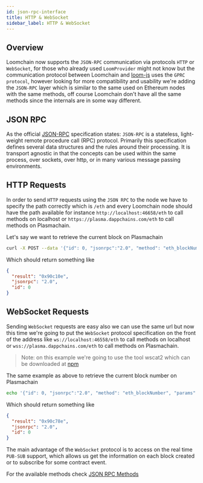```yaml
---
id: json-rpc-interface
title: HTTP & WebSocket
sidebar_label: HTTP & WebSocket
---
```


## Overview

Loomchain now supports the `JSON-RPC` communication via protocols  `HTTP` or `WebSocket`, for those who already used `LoomProvider` might not know but the communication protocol between Loomchain and [loom-js](https://github.com/loomnetwork/loom-js) uses the `GPRC protocol`, however looking for more compatibility and usability we're adding the `JSON-RPC` layer which is similar to the same used on Ethereum nodes with the same methods, off course Loomchain don't have all the same methods since the internals are in some way different.

## JSON RPC

As the official [JSON-RPC](https://www.jsonrpc.org/specification) specification states: `JSON-RPC` is a stateless, light-weight remote procedure call (RPC) protocol. Primarily this specification defines several data structures and the rules around their processing. It is transport agnostic in that the concepts can be used within the same process, over sockets, over http, or in many various message passing environments.

## HTTP Requests

In order to send `HTTP` requests using the `JSON RPC` to the node we have to specify the path correctly which is `/eth` and every Loomchain node should have the path available for instance `http://localhost:46658/eth` to call methods on localhost or `https://plasma.dappchains.com/eth` to call methods on Plasmachain.

Let's say we want to retrieve the current block on Plasmachain

```bash
curl -X POST --data '{"id": 0, "jsonrpc":"2.0", "method": "eth_blockNumber", "params": []}' https://plasma.dappchains.com/eth
```

Which should return something like

```json
{
  "result": "0x90c10e",
  "jsonrpc": "2.0",
  "id": 0
}
```

## WebSocket Requests

Sending `WebSocket` requests are easy also we can use the same url but now this time we're going to put the `WebSocket` protocol specification on the front of the address like `ws://localhost:46558/eth` to call methods on localhost or `wss://plasma.dappchains.com/eth` to call methods on Plasmachain.

> Note: on this example we're going to use the tool wscat2 which can be downloaded at [npm](https://www.npmjs.com/package/wscat2)

The same example as above to retrieve the current block number on Plasmachain

```bash
echo '{"id": 0, "jsonrpc":"2.0", "method": "eth_blockNumber", "params": []}' | wscat wss://plasma.dappchains.com/eth
```

Which should return something like

```json
{
  "result": "0x90c78e",
  "jsonrpc": "2.0",
  "id": 0
}
```

The main advantage of the `WebSocket` protocol is to access on the real time `PUB-SUB` support, which allows us get the information on each block created or to subscribe for some contract event.

For the available methods check [JSON RPC Methods](json-rpc-methods-2.html)